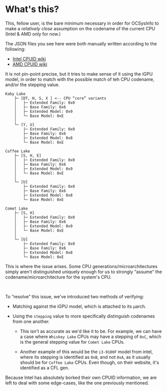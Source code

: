 # What's this?

This, fellow user, is the bare minimum necessary in order for OCSysInfo to make a _relatively close_ assumption on the codename of the current CPU (Intel & AMD only for now.)

The JSON files you see here were both manually written according to the following:

- [Intel CPUID wiki](https://en.wikichip.org/wiki/intel/cpuid)
- [AMD CPUID wiki](https://en.wikichip.org/wiki/amd/cpuid)

It is not pin-point precise, but it tries to make sense of it using the iGPU model, in order to match with the possible match of teh CPU codename, and/or the stepping value.

```
Kaby Lake
    ├─ [DT, H, S, X ] <-- CPU “core” variants
    │   ├─ Extended Family: 0x0
    │   ├─ Base Family: 0x6
    │   ├─ Extended Model: 0x9
    │   └─ Base Model: 0xE
    │
    └─ [Y, U]
        ├─ Extended Family: 0x0
        ├─ Base Family: 0x6
        ├─ Extended Model: 0x8
        └─ Base Model: 0xE

Coffee Lake
    ├─ [S, H, E]
    │   ├─ Extended Family: 0x0
    │   ├─ Base Family: 0x6
    │   ├─ Extended Model: 0x9
    │   └─ Base Model: 0xE
    │
    └─ [U]
        ├─ Extended Family: 0x0
        ├─ Base Family: 0x6
        ├─ Extended Model: 0x8
        └─ Base Model: 0xE

Comet Lake
    ├─ [S, H]
    │   ├─ Extended Family: 0x0
    │   ├─ Base Family: 0x6
    │   ├─ Extended Model: 0x9
    │   └─ Base Model: 0xE
    │
    └─ [U]
        ├─ Extended Family: 0x0
        ├─ Base Family: 0x6
        ├─ Extended Model: 0x8
        └─ Base Model: 0xE
```

This is where the issue arises. Some CPU generations/microarchitectures simply aren't distinguished uniquely enough for us to strongly “assume” the codename/microarchitecture for the system's CPU.

<br />

To “resolve” this issue, we've introduced two methods of verifying:

- Matching against the iGPU model, which is attached to its µarch.
- Using the `stepping` value to more specifically distinguish codenames from one another.
  
  - This isn't as accurate as we'd like it to be. For example, we can have a case where `Whiskey Lake` CPUs may have a stepping of `0xC`, which is the general stepping value for `Comet Lake` CPUs.

  - Another example of this would be the `i3-9100F` model from intel, where its stepping is identified as `0xB`, and not `0xA`, as it usually should be for `Coffee Lake` CPUs. Even though, on their website, it's identified as a CFL gen.

Because Intel has absolutely borked their own CPUID information, we are left to deal with some edge-cases, like the one previously mentioned.

